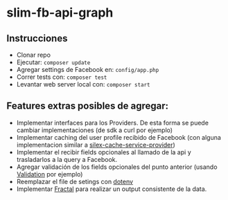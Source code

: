 # slim-fb-api-graph

## Instrucciones
* Clonar repo
* Ejecutar: `composer update`
* Agregar settings de Facebook en: `config/app.php`
* Correr tests con: `composer test`
* Levantar web server local con: `composer start`

## Features extras posibles de agregar:
* Implementar interfaces para los Providers. De esta forma se puede cambiar implementaciones (de sdk a curl por ejemplo)
* Implementar caching del user profile recibido de Facebook (con alguna implementacion similar a [silex-cache-service-provider](https://github.com/moust/silex-cache-service-provider))
* Implementar el recibir fields opcionales al llamado de la api y trasladarlos a la query a Facebook.
* Agregar validación de los fields opcionales del punto anterior (usando [Validation](https://github.com/Respect/Validation) por ejemplo)
* Reemplazar el file de setings con [dotenv](https://github.com/vlucas/phpdotenv)
* Implementar [Fractal](https://fractal.thephpleague.com/) para realizar un output consistente de la data.
